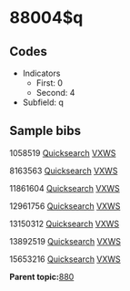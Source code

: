 # 88004$q

## Codes

-   Indicators
    -   First: 0
    -   Second: 4
-   Subfield: q

## Sample bibs

1058519 [Quicksearch](https://search.library.yale.edu/catalog/1058519) [VXWS](http://prodorbis.library.yale.edu:7014/vxws/GetHoldingsService?bibId=1058519)

8163563 [Quicksearch](https://search.library.yale.edu/catalog/8163563) [VXWS](http://prodorbis.library.yale.edu:7014/vxws/GetHoldingsService?bibId=8163563)

11861604 [Quicksearch](https://search.library.yale.edu/catalog/11861604) [VXWS](http://prodorbis.library.yale.edu:7014/vxws/GetHoldingsService?bibId=11861604)

12961756 [Quicksearch](https://search.library.yale.edu/catalog/12961756) [VXWS](http://prodorbis.library.yale.edu:7014/vxws/GetHoldingsService?bibId=12961756)

13150312 [Quicksearch](https://search.library.yale.edu/catalog/13150312) [VXWS](http://prodorbis.library.yale.edu:7014/vxws/GetHoldingsService?bibId=13150312)

13892519 [Quicksearch](https://search.library.yale.edu/catalog/13892519) [VXWS](http://prodorbis.library.yale.edu:7014/vxws/GetHoldingsService?bibId=13892519)

15653216 [Quicksearch](https://search.library.yale.edu/catalog/15653216) [VXWS](http://prodorbis.library.yale.edu:7014/vxws/GetHoldingsService?bibId=15653216)

**Parent topic:**[880](../../tags/880/880.md)

